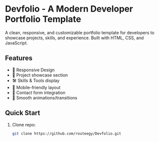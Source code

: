 # Devfolio - A Modern Developer Portfolio Template


A clean, responsive, and customizable portfolio template for developers to showcase projects, skills, and experience. Built with HTML, CSS, and JavaScript.

## Features

- 🌟 Responsive Design
- 📁 Project showcase section
- 🛠 Skills & Tools display
- 📱 Mobile-friendly layout
- 📨 Contact form integration
- 🎨 Smooth animations/transitions

## Quick Start

1. Clone repo:
   ```bash
   git clone https://github.com/routeegy/Devfolio.git
